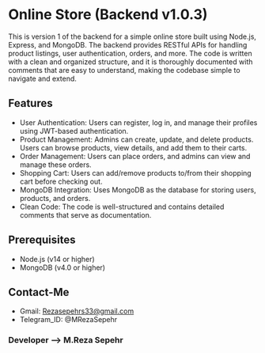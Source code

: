# Online Store (Backend v1.0.3)

This is version 1 of the backend for a simple online store built using Node.js, Express, and MongoDB.
The backend provides RESTful APIs for handling product listings, user authentication, orders, and more.
The code is written with a clean and organized structure, and it is thoroughly documented with comments that are easy to understand, making the codebase simple to navigate and extend.

## Features

- User Authentication: Users can register, log in, and manage their profiles using JWT-based authentication.
- Product Management: Admins can create, update, and delete products. Users can browse products, view details, and add them to their carts.
- Order Management: Users can place orders, and admins can view and manage these orders.
- Shopping Cart: Users can add/remove products to/from their shopping cart before checking out.
- MongoDB Integration: Uses MongoDB as the database for storing users, products, and orders.
- Clean Code: The code is well-structured and contains detailed comments that serve as documentation.

## Prerequisites

- Node.js (v14 or higher)
- MongoDB (v4.0 or higher)

## Contact-Me

- Gmail: Rezasepehrs33@gmail.com
- Telegram_ID: @MRezaSepehr

### Developer --> M.Reza Sepehr
